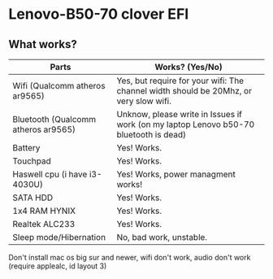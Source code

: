 # Lenovo-B50-70 clover EFI
## **What works?**
| Parts  | Works? (Yes/No) |
| ------------- | ------------- |
| Wifi (Qualcomm atheros ar9565)  | Yes, but require for your wifi: The channel width should be 20Mhz, or very slow wifi.  |
| Bluetooth (Qualcomm atheros ar9565)  | Unknow, please write in Issues if work (on my laptop Lenovo b50-70 bluetooth is dead)  |
| Battery | Yes! Works.  |
| Touchpad | Yes! Works. |
| Haswell cpu (i have i3-4030U) | Yes! Works, power managment works!|
| SATA HDD | Yes! Works. |
| 1x4 RAM HYNIX | Yes! Works. |
| Realtek ALC233 | Yes! Works. |
| Sleep mode/Hibernation | No, bad work, unstable. |





Don't install mac os big sur and newer, wifi don't work, audio don't work (require applealc, id layout 3)
